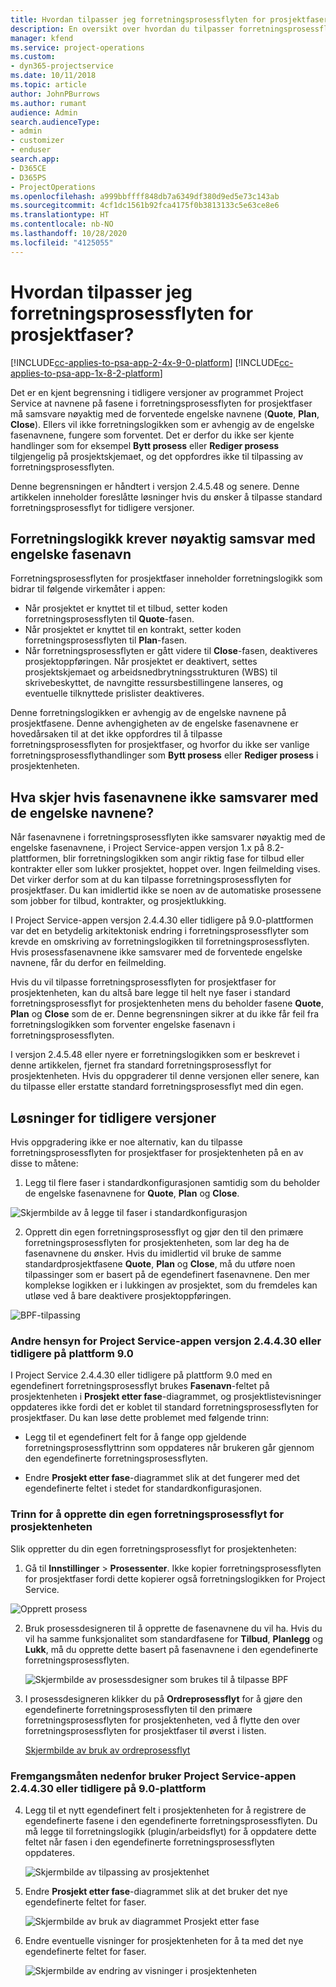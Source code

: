 ```yaml
---
title: Hvordan tilpasser jeg forretningsprosessflyten for prosjektfaser?
description: En oversikt over hvordan du tilpasser forretningsprosessflyten for prosjektfaser.
manager: kfend
ms.service: project-operations
ms.custom:
- dyn365-projectservice
ms.date: 10/11/2018
ms.topic: article
author: JohnPBurrows
ms.author: rumant
audience: Admin
search.audienceType:
- admin
- customizer
- enduser
search.app:
- D365CE
- D365PS
- ProjectOperations
ms.openlocfilehash: a999bbffff848db7a6349df380d9ed5e73c143ab
ms.sourcegitcommit: 4cf1dc1561b92fca4175f0b3813133c5e63ce8e6
ms.translationtype: HT
ms.contentlocale: nb-NO
ms.lasthandoff: 10/28/2020
ms.locfileid: "4125055"
---
```

# <a name="how-do-i-customize-the-project-stages-business-process-flow"></a>Hvordan tilpasser jeg forretningsprosessflyten for prosjektfaser?
[!INCLUDE[cc-applies-to-psa-app-2-4x-9-0-platform](../includes/cc-applies-to-psa-app-2-4x-9-0-platform.md)]
[!INCLUDE[cc-applies-to-psa-app-1x-8-2-platform](../includes/cc-applies-to-psa-app-1x-8-2-platform.md)]

Det er en kjent begrensning i tidligere versjoner av programmet Project Service at navnene på fasene i forretningsprosessflyten for prosjektfaser må samsvare nøyaktig med de forventede engelske navnene (**Quote**, **Plan**, **Close**). Ellers vil ikke forretningslogikken som er avhengig av de engelske fasenavnene, fungere som forventet. Det er derfor du ikke ser kjente handlinger som for eksempel **Bytt prosess** eller **Rediger prosess** tilgjengelig på prosjektskjemaet, og det oppfordres ikke til tilpassing av forretningsprosessflyten. 

Denne begrensningen er håndtert i versjon 2.4.5.48 og senere. Denne artikkelen inneholder foreslåtte løsninger hvis du ønsker å tilpasse standard forretningsprosessflyt for tidligere versjoner.  

## <a name="business-logic-requires-an-exact-match-with-english-stage-names"></a>Forretningslogikk krever nøyaktig samsvar med engelske fasenavn

Forretningsprosessflyten for prosjektfaser inneholder forretningslogikk som bidrar til følgende virkemåter i appen:
- Når prosjektet er knyttet til et tilbud, setter koden forretningsprosessflyten til **Quote**-fasen.
- Når prosjektet er knyttet til en kontrakt, setter koden forretningsprosessflyten til **Plan**-fasen.
- Når forretningsprosessflyten er gått videre til **Close**-fasen, deaktiveres prosjektoppføringen. Når prosjektet er deaktivert, settes prosjektskjemaet og arbeidsnedbrytningsstrukturen (WBS) til skrivebeskyttet, de navngitte ressursbestillingene lanseres, og eventuelle tilknyttede prislister deaktiveres.

Denne forretningslogikken er avhengig av de engelske navnene på prosjektfasene. Denne avhengigheten av de engelske fasenavnene er hovedårsaken til at det ikke oppfordres til å tilpasse forretningsprosessflyten for prosjektfaser, og hvorfor du ikke ser vanlige forretningsprosessflythandlinger som **Bytt prosess** eller **Rediger prosess** i prosjektenheten.

## <a name="what-happens-if-the-stage-names-dont-match-the-english-names"></a>Hva skjer hvis fasenavnene ikke samsvarer med de engelske navnene?

Når fasenavnene i forretningsprosessflyten ikke samsvarer nøyaktig med de engelske fasenavnene, i Project Service-appen versjon 1.x på 8.2-plattformen, blir forretningslogikken som angir riktig fase for tilbud eller kontrakter eller som lukker prosjektet, hoppet over. Ingen feilmelding vises. Det virker derfor som at du kan tilpasse forretningsprosessflyten for prosjektfaser. Du kan imidlertid ikke se noen av de automatiske prosessene som jobber for tilbud, kontrakter, og prosjektlukking.

I Project Service-appen versjon 2.4.4.30 eller tidligere på 9.0-plattformen var det en betydelig arkitektonisk endring i forretningsprosessflyter som krevde en omskriving av forretningslogikken til forretningsprosessflyten. Hvis prosessfasenavnene ikke samsvarer med de forventede engelske navnene, får du derfor en feilmelding. 

Hvis du vil tilpasse forretningsprosessflyten for prosjektfaser for prosjektenheten, kan du altså bare legge til helt nye faser i standard forretningsprosessflyt for prosjektenheten mens du beholder fasene **Quote**, **Plan** og **Close** som de er. Denne begrensningen sikrer at du ikke får feil fra forretningslogikken som forventer engelske fasenavn i forretningsprosessflyten.

I versjon 2.4.5.48 eller nyere er forretningslogikken som er beskrevet i denne artikkelen, fjernet fra standard forretningsprosessflyt for prosjektenheten. Hvis du oppgraderer til denne versjonen eller senere, kan du tilpasse eller erstatte standard forretningsprosessflyt med din egen. 

## <a name="workarounds-for-earlier-versions"></a>Løsninger for tidligere versjoner

Hvis oppgradering ikke er noe alternativ, kan du tilpasse forretningsprosessflyten for prosjektfaser for prosjektenheten på en av disse to måtene:

1. Legg til flere faser i standardkonfigurasjonen samtidig som du beholder de engelske fasenavnene for **Quote**, **Plan** og **Close**.


![Skjermbilde av å legge til faser i standardkonfigurasjon](media/FAQ-Customize-BPF-1.png)
 
2. Opprett din egen forretningsprosessflyt og gjør den til den primære forretningsprosessflyten for prosjektenheten, som lar deg ha de fasenavnene du ønsker. Hvis du imidlertid vil bruke de samme standardprosjektfasene **Quote**, **Plan** og **Close**, må du utføre noen tilpassinger som er basert på de egendefinert fasenavnene. Den mer komplekse logikken er i lukkingen av prosjektet, som du fremdeles kan utløse ved å bare deaktivere prosjektoppføringen.

![BPF-tilpassing](media/FAQ-Customize-BPF-2.png)

### <a name="additional-considerations-for-project-service-app-version-24430-or-earlier-on-platform-90"></a>Andre hensyn for Project Service-appen versjon 2.4.4.30 eller tidligere på plattform 9.0

I Project Service 2.4.4.30 eller tidligere på plattform 9.0 med en egendefinert forretningsprosessflyt brukes **Fasenavn**-feltet på prosjektenheten i **Prosjekt etter fase**-diagrammet, og prosjektlistevisninger oppdateres ikke fordi det er koblet til standard forretningsprosessflyten for prosjektfaser. Du kan løse dette problemet med følgende trinn:

- Legg til et egendefinert felt for å fange opp gjeldende forretningsprosessflyttrinn som oppdateres når brukeren går gjennom den egendefinerte forretningsprosessflyten.

- Endre **Prosjekt etter fase**-diagrammet slik at det fungerer med det egendefinerte feltet i stedet for standardkonfigurasjonen.

### <a name="steps-to-create-your-own-business-process-flow-for-the-project-entity"></a>Trinn for å opprette din egen forretningsprosessflyt for prosjektenheten

Slik oppretter du din egen forretningsprosessflyt for prosjektenheten:

1. Gå til **Innstillinger** > **Prosessenter**. Ikke kopier forretningsprosessflyten for prosjektfaser fordi dette kopierer også forretningslogikken for Project Service.

  ![Opprett prosess](media/FAQ-Customize-BPF-3.png)

2. Bruk prosessdesigneren til å opprette de fasenavnene du vil ha. Hvis du vil ha samme funksjonalitet som standardfasene for **Tilbud**, **Planlegg** og **Lukk**, må du opprette dette basert på fasenavnene i den egendefinerte forretningsprosessflyten.

   ![Skjermbilde av prosessdesigner som brukes til å tilpasse BPF](media/FAQ-Customize-BPF-4.png) 

3. I prosessdesigneren klikker du på **Ordreprosessflyt** for å gjøre den egendefinerte forretningsprosessflyten til den primære forretningsprosessflyten for prosjektenheten, ved å flytte den over forretningsprosessflyten for prosjektfaser til øverst i listen.


   [Skjermbilde av bruk av ordreprosessflyt](media/FAQ-Customize-BPF-5-720.png)

### <a name="the-following-steps-apply-to-project-service-app-24430-or-earlier-on-the-90-platform"></a>Fremgangsmåten nedenfor bruker Project Service-appen 2.4.4.30 eller tidligere på 9.0-plattform

4. Legg til et nytt egendefinert felt i prosjektenheten for å registrere de egendefinerte fasene i den egendefinerte forretningsprosessflyten. Du må legge til forretningslogikk (plugin/arbeidsflyt) for å oppdatere dette feltet når fasen i den egendefinerte forretningsprosessflyten oppdateres.

   ![Skjermbilde av tilpassing av prosjektenhet](media/FAQ-Customize-BPF-6-720.png)

5. Endre **Prosjekt etter fase**-diagrammet slik at det bruker det nye egendefinerte feltet for faser.

   ![Skjermbilde av bruk av diagrammet Prosjekt etter fase](media/FAQ-Customize-BPF-7-720.png)

6. Endre eventuelle visninger for prosjektenheten for å ta med det nye egendefinerte feltet for faser.

   ![Skjermbilde av endring av visninger i prosjektenheten](media/FAQ-Customize-BPF-8-720.png)

